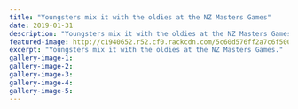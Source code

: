 ```yaml
---
title: "Youngsters mix it with the oldies at the NZ Masters Games"
date: 2019-01-31
description: "Youngsters mix it with the oldies at the NZ Masters Games..."
featured-image: http://c1940652.r52.cf0.rackcdn.com/5c60d576ff2a7c6f5000009c/Masters-Games-WU-embled-athletics-BIG-Chron-31.1.jpg
excerpt: "Youngsters mix it with the oldies at the NZ Masters Games."
gallery-image-1: 
gallery-image-2: 
gallery-image-3: 
gallery-image-4: 
gallery-image-5: 
---
```

